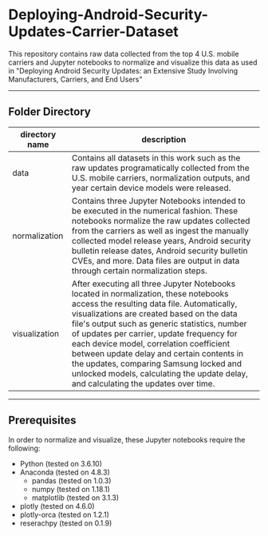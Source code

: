 # Deploying-Android-Security-Updates-Carrier-Dataset
This repository contains raw data collected from the top 4 U.S. mobile carriers and Jupyter notebooks to normalize and visualize this data as used in "Deploying Android Security Updates: an Extensive Study Involving Manufacturers, Carriers, and End Users"

*** 

## Folder Directory

| directory name | description |
|----------------|-------------|
|data |  Contains all datasets in this work such as the raw updates programatically collected from the U.S. mobile carriers, normalization outputs, and year certain device models were released. |
|normalization | Contains three Jupyter Notebooks intended to be executed in the numerical fashion. These notebooks normalize the raw updates collected from the carriers as well as ingest the manually collected model release years, Android security bulletin release dates, Android security bulletin CVEs, and more. Data files are output in data through certain normalization steps.|
|visualization | After executing all three Jupyter Notebooks located in normalization, these notebooks access the resulting data file. Automatically, visualizations are created based on the data file's output such as generic statistics, number of updates per carrier, update frequency for each device model, correlation coefficient between update delay and certain contents in the updates, comparing Samsung locked and unlocked models, calculating the update delay, and calculating the updates over time. |

*** 

## Prerequisites
In order to normalize and visualize, these Jupyter notebooks require the following:
* Python (tested on 3.6.10)
* Anaconda (tested on 4.8.3)
  * pandas (tested on 1.0.3)
  * numpy (tested on 1.18.1)
  * matplotlib (tested on 3.1.3)
* plotly (tested on 4.6.0)
* plotly-orca (tested on 1.2.1)
* reserachpy (tested on 0.1.9)
